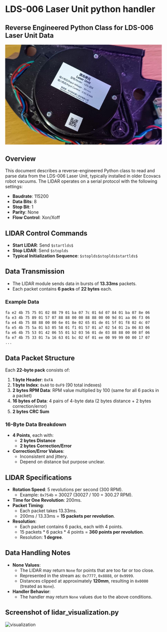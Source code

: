 LDS-006 Laser Unit python handler
=======
## Reverse Engineered Python Class for LDS-006 Laser Unit Data
![LDS-006 Unit](./images/photo.jpg)
## Overview

This document describes a reverse-engineered Python class to read and parse data from the LDS-006
Laser Unit, typically installed in older Ecovacs robot vacuums. 
The LIDAR operates on a serial protocol with the following settings:

- **Baudrate**: 115200
- **Data Bits**: 8
- **Stop Bit**: 1
- **Parity**: None
- **Flow Control**: Xon/Xoff

## LIDAR Control Commands

- **Start LIDAR**: Send `$startlds$`
- **Stop LIDAR**: Send `$stoplds`
- **Typical Initialization Sequence**: `$stoplds$stoplds$startlds$`

## Data Transmission

- The LIDAR module sends data in bursts of **13.33ms** packets.
- Each packet contains **6 packs** of **22 bytes** each.

### Example Data

```
fa e2 4b 75 75 01 02 08 79 01 ba 07 7c 01 6d 07 84 01 ba 07 8e 06
fa e3 4b 75 89 01 57 07 88 88 00 00 88 88 00 00 9d 01 aa 06 f3 06
fa e4 4b 75 88 88 00 00 6e 01 8e 02 65 01 de 01 5f 01 f8 02 4c 07
fa e5 4b 75 5a 01 b3 05 58 01 f1 01 57 01 a7 02 54 01 2a 06 83 06
fa e6 4b 75 53 01 42 06 55 01 b2 03 56 01 de 03 88 88 00 00 8f 06
fa e7 4b 75 33 01 7a 16 63 01 bc 02 6f 01 ee 00 99 99 00 00 17 07
...
```

## Data Packet Structure

Each **22-byte pack** consists of:

1. **1 byte Header**: `0xFA`
2. **1 byte Index**: `0xA0` to `0xF9` (90 total indexes)
3. **2 bytes RPM Data**: RPM value multiplied by 100 (same for all 6 packs in a packet)
4. **16 bytes of Data**: 4 pairs of 4-byte data (2 bytes distance + 2 bytes correction/error)
5. **2 bytes CRC Sum**

### 16-Byte Data Breakdown

- **4 Points**, each with:
  - **2 bytes Distance**
  - **2 bytes Correction/Error**
- **Correction/Error Values**:
  - Inconsistent and jittery.
  - Depend on distance but purpose unclear.

## LIDAR Specifications

- **Rotation Speed**: 5 revolutions per second (300 RPM).
  - Example: `0x754b` = 30027 (30027 / 100 = 300.27 RPM).
- **Time for One Revolution**: 200ms.
- **Packet Timing**:
  - Each packet takes 13.33ms.
  - 200ms / 13.33ms = **15 packets per revolution**.
- **Resolution**:
  - Each packet contains 6 packs, each with 4 points.
  - 15 packets \* 6 packs \* 4 points = **360 points per revolution**.
  - Resolution: **1 degree**.

## Data Handling Notes

- **None Values**:
  - The LIDAR may return `None` for points that are too far or too close.
  - Represented in the stream as: `0x7777`, `0x8888`, or `0x9999`.
  - Distances clipped at approximately **120mm**, resulting in `0x0000` (treated as `None`).
- **Handler Behavior**:
  - The handler may return `None` values due to the above conditions.

## Screenshot of lidar_visualization.py
![visualization](./pictures/lidar_out.png)